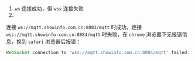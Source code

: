 1. `ws` 连接成功，但 `wss` 连接失败
2. 
连接 `ws://mqtt.showinfo.com.cn:8083/mqtt` 时成功，连接 `wss://mqtt.showinfo.com.cn:8084/mqtt` 时失败，在 `chrome` 浏览器下无报错信息，换到 `safari` 浏览器后报错：

```js
WebSocket connection to 'wss://mqtt.showinfo.com.cn:8084/mqtt' failed: The certificate for this server is invalid. You might be connecting to a server that is pretending to be “mqtt.showinfo.com.cn” which could put your confidential information at risk.
```
